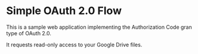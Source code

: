 Simple OAuth 2.0 Flow
========================

This is a sample web application implementing the Authorization Code gran type of OAuth 2.0.

It requests read-only access to your Google Drive files.